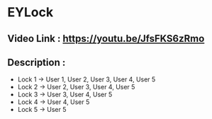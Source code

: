 # EYLock

## Video Link : https://youtu.be/JfsFKS6zRmo

## Description : 

- Lock 1 -> User 1, User 2, User 3, User 4, User 5
- Lock 2 -> User 2, User 3, User 4, User 5
- Lock 3 -> User 3, User 4, User 5
- Lock 4 -> User 4, User 5
- Lock 5 -> User 5
